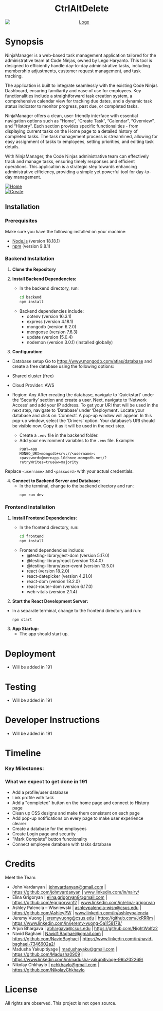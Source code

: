 <div align="center">

# CtrlAltDelete 

<a href="https://github.com/johnvardanyan/ctrlaltdelete">
  <img src="logo.png" alt="Logo" style="display:block; margin:auto;">
</a>

</div>

# Synopsis
NinjaManager is a web-based task management application tailored for the administrative team at Code Ninjas, owned by Lego Haryanto. This tool is designed to efficiently handle day-to-day administrative tasks, including membership adjustments, customer request management, and task tracking.

The application is built to integrate seamlessly with the existing Code Ninjas Dashboard, ensuring familiarity and ease of use for employees. Key functionalities include a straightforward task creation system, a comprehensive calendar view for tracking due dates, and a dynamic task status indicator to monitor progress, past due, or completed tasks.

NinjaManager offers a clean, user-friendly interface with essential navigation options such as “Home”, “Create Task”, “Calendar”, “Overview”, and “History”. Each section provides specific functionalities - from displaying current tasks on the Home page to a detailed history of completed tasks. The task management process is streamlined, allowing for easy assignment of tasks to employees, setting priorities, and editing task details.

With NinjaManager, the Code Ninjas administrative team can effectively track and manage tasks, ensuring timely responses and efficient operations. This application is a strategic step towards enhancing administrative efficiency, providing a simple yet powerful tool for day-to-day management.


<a href="https://github.com/johnvardanyan/ctrlaltdelete">
  <img src="pic1.png" alt="Home" style="display:block; margin:auto; ">
</a>

<a href="https://github.com/johnvardanyan/ctrlaltdelete">
  <img src="pic2.png" alt="Create" style="display:block; margin:auto;">
</a>

## Installation

### Prerequisites
Make sure you have the following installed on your machine:
- [Node.js](https://nodejs.org/) (version 18.18.1)
- [npm](https://www.npmjs.com/) (version 9.8.1)

### Backend Installation

1. **Clone the Repository**
2. **Install Backend Dependencies:**
   - In the backend directory, run:
     ```bash
     cd backend
     npm install
     ```
   - Backend dependencies include:
     - dotenv (version 16.3.1)
     - express (version 4.18.1)
     - mongodb (version 6.2.0)
     - mongoose (version 7.6.3)
     - update (version 15.0.4)
     - nodemon (version 3.0.1) (installed globally)

3. **Configuration:**
	
- Database setup
Go to https://www.mongodb.com/atlas/database and create a free database using the following options: 
- Shared cluster (free) 
- Cloud Provider: AWS 
- Region: Any
After creating the database, navigate to ‘Quickstart’ under the ‘Security’ section and create a user.
Next, navigate to ‘Network Access’ and add your IP address.
To get your URI that will be used in the next step, navigate to ‘Database’ under ‘Deployment’. Locate your database and click on ‘Connect’. A pop-up window will appear. In this pop-up window, select the ‘Drivers’ option. Your database’s URI should be visible now. Copy it as it will be used in the next step.

   	- Create a `.env` file in the backend folder.
   	- Add your environment variables to the `.env` file.
     Example:
    	```env
     	PORT=400
     	MONGO_URI=mongodb+srv://<username>:<password>@mernapp.l0dhnve.mongodb.net/?retryWrites=true&w=majority
      ```
Replace `<username>` and `<password>` with your actual credentials.

4. **Connect to Backend Server and Database:**
   - In the terminal, change to the backend directory and run:
     ```bash
     npm run dev
     ```
### Frontend Installation

1. **Install Frontend Dependencies:**
   - In the frontend directory, run:
     ```bash
     cd frontend
     npm install
     ```
   - Frontend dependencies include:
     - @testing-library/jest-dom (version 5.17.0)
     - @testing-library/react (version 13.4.0)
     - @testing-library/user-event (version 13.5.0)
     - react (version 18.2.0)
     - react-datepicker (version 4.21.0)
     - react-dom (version 18.2.0)
     - react-router-dom (version 6.17.0)
     - web-vitals (version 2.1.4)

2. **Start the React Development Server:**
- In a separate terminal, change to the frontend directory and run:
     ```bash
     npm start
     ```

3. **App Startup:**
   - The app should start up.


# Deployment
- Will be added in 191

# Testing
- Will be added in 191

# Developer Instructions
- Will be added in 191

# Timeline

### Key Milestones:

### What we expect to get done in 191
- Add a profile/user database
- Link profile with task
- Add a "completed" button on the home page and connect to History page
- Clean up CSS designs and make them consistent on each page
- Add pop-up notifications on every page to make user experience clearer
- Create a database for the employees
- Create Login page and security
- "Mark Complete" button functionality
- Connect employee database with tasks database

# Credits

Meet the Team:
- John Vardanyan | johnvardanyan@gmail.com | https://github.com/johnvardanyan | www.linkedin.com/in/nairy/
- Elina Grigoryan | elina.grigoryan8@gmail.com | https://github.com/egrigoryan12 | www.linkedin.com/in/elina-grigoryan
- Ashley Palencia – Wisniewski | ashleypalencia-wisn@csus.edu | https://github.com/AshleyPW | www.linkedin.com/in/ashleypalencia
- Jeremy Vuong | jeremyvuong@csus.edu | https://github.com/JxRRRm | https://www.linkedin.com/in/jeremy-vuong-5a1158178/
- Arjun Bhargava | abhargava@csus.edu | https://github.com/NightWolfz2
- Navid Baghaei  |  Navid1.Baghaei@gmail.com | https://github.com/NavidBaghaei | https://www.linkedin.com/in/navid-baghaei-7346602a2/
- Madusha Yakupitiyage | madushayaku@gmail.com | https://github.com/Madusha0909 | https://www.linkedin.com/in/madusha-yakupitiyage-99b202269/ 
- Nikolay Chkhaylo  | nchkhaylo@gmail.com | https://github.com/NikolayChkhaylo 

# License

All rights are observed. This project is not open source.
